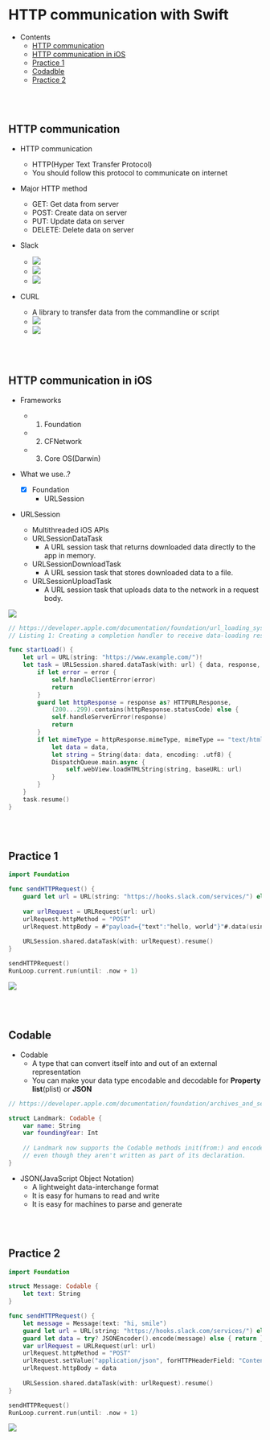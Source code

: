 # HTTP communication with Swift

- Contents
    - [HTTP communication](#HTTP-communication)
    - [HTTP communication in iOS](#HTTP-communication-in-iOS)
    - [Practice 1](#Practice-1)
    - [Codadble](#Codable)
    - [Practice 2](#Practice-2)

<br>
<br>

## HTTP communication

- HTTP communication
    - HTTP(Hyper Text Transfer Protocol)
    - You should follow this protocol to communicate on internet

- Major HTTP method
    - GET: Get data from server
    - POST: Create data on server
    - PUT: Update data on server
    - DELETE: Delete data on server

- Slack
    - ![](01)
    - ![](02)
    - ![](03)

- CURL
    - A library to transfer data from the commandline or script
    - ![](04)
    - ![](05)

<br>
<br>

## HTTP communication in iOS

- Frameworks
    - 1. Foundation
    - 2. CFNetwork
    - 3. Core OS(Darwin)

- What we use..?
    - [x] Foundation
        - URLSession

- URLSession
    - Multithreaded iOS APIs
    - URLSessionDataTask
        - A URL session task that returns downloaded data directly to the app in memory.
    - URLSessionDownloadTask
        - A URL session task that stores downloaded data to a file.
    - URLSessionUploadTask
        - A URL session task that uploads data to the network in a request body.

![](06)

```swift
// https://developer.apple.com/documentation/foundation/url_loading_system/fetching_website_data_into_memory
// Listing 1: Creating a completion handler to receive data-loading results

func startLoad() {
    let url = URL(string: "https://www.example.com/")!
    let task = URLSession.shared.dataTask(with: url) { data, response, error in
        if let error = error {
            self.handleClientError(error)
            return
        }
        guard let httpResponse = response as? HTTPURLResponse,
            (200...299).contains(httpResponse.statusCode) else {
            self.handleServerError(response)
            return
        }
        if let mimeType = httpResponse.mimeType, mimeType == "text/html",
            let data = data,
            let string = String(data: data, encoding: .utf8) {
            DispatchQueue.main.async {
                self.webView.loadHTMLString(string, baseURL: url)
            }
        }
    }
    task.resume()
}
```

<br>
<br>

## Practice 1

```swift
import Foundation

func sendHTTPRequest() {
    guard let url = URL(string: "https://hooks.slack.com/services/") else { return }
    
    var urlRequest = URLRequest(url: url)
    urlRequest.httpMethod = "POST"
    urlRequest.httpBody = #"payload={"text":"hello, world"}"#.data(using: .utf8)!
    
    URLSession.shared.dataTask(with: urlRequest).resume()
}

sendHTTPRequest()
RunLoop.current.run(until: .now + 1)
```

![](07)

<br>
<br>

## Codable

- Codable
    - A type that can convert itself into and out of an external representation
    - You can make your data type encodable and decodable for **Property list**(plist) or **JSON**

```swift
// https://developer.apple.com/documentation/foundation/archives_and_serialization/encoding_and_decoding_custom_types

struct Landmark: Codable {
    var name: String
    var foundingYear: Int
    
    // Landmark now supports the Codable methods init(from:) and encode(to:), 
    // even though they aren't written as part of its declaration.
}
```

- JSON(JavaScript Object Notation)
    - A lightweight data-interchange format
    - It is easy for humans to read and write
    - It is easy for machines to parse and generate

<br>
<br>

## Practice 2

```swift
import Foundation

struct Message: Codable {
    let text: String
}

func sendHTTPRequest() {
    let message = Message(text: "hi, smile")
    guard let url = URL(string: "https://hooks.slack.com/services/") else { return }
    guard let data = try? JSONEncoder().encode(message) else { return }
    var urlRequest = URLRequest(url: url)
    urlRequest.httpMethod = "POST"
    urlRequest.setValue("application/json", forHTTPHeaderField: "Content-Type")
    urlRequest.httpBody = data
    
    URLSession.shared.dataTask(with: urlRequest).resume()
}

sendHTTPRequest()
RunLoop.current.run(until: .now + 1)
```
 
![](08)

<br>
<br>


